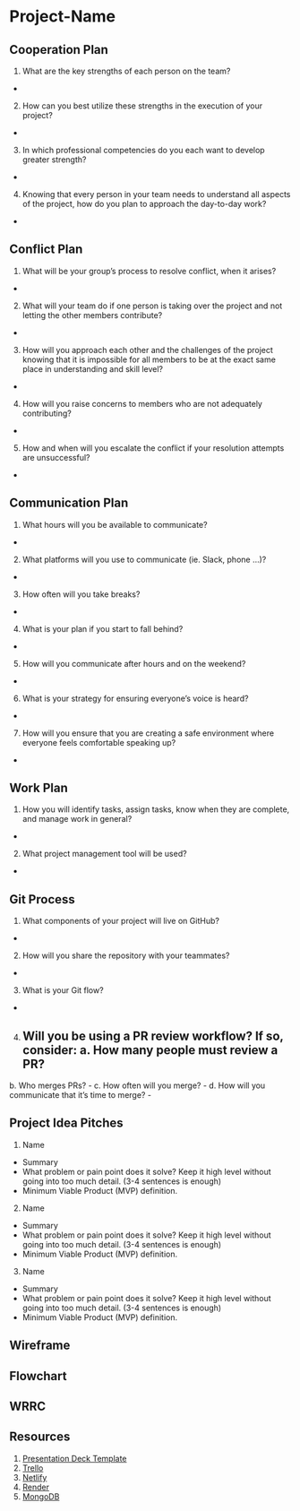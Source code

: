 # Project-Name 

## Cooperation Plan
1. What are the key strengths of each person on the team?
  - 
2. How can you best utilize these strengths in the execution of your project?
  - 
3. In which professional competencies do you each want to develop greater strength?
  -
4. Knowing that every person in your team needs to understand all aspects of the project, how do you plan to approach the day-to-day work?
  - 
  
## Conflict Plan
1. What will be your group’s process to resolve conflict, when it arises?
  - 
2. What will your team do if one person is taking over the project and not letting the other members contribute?
  - 
3. How will you approach each other and the challenges of the project knowing that it is impossible for all members to be at the exact same place in understanding and skill level?
  - 
4. How will you raise concerns to members who are not adequately contributing?
  - 
5. How and when will you escalate the conflict if your resolution attempts are unsuccessful?
  - 
  
## Communication Plan
1. What hours will you be available to communicate?
  - 
2. What platforms will you use to communicate (ie. Slack, phone …)?
  - 
3. How often will you take breaks?
  - 
4. What is your plan if you start to fall behind?
  - 
5. How will you communicate after hours and on the weekend?
  - 
6. What is your strategy for ensuring everyone’s voice is heard?
  - 
7. How will you ensure that you are creating a safe environment where everyone feels comfortable speaking up?
  - 
  
## Work Plan
1. How you will identify tasks, assign tasks, know when they are complete, and manage work in general?
  - 
2. What project management tool will be used?
  - 
  
## Git Process 
1. What components of your project will live on GitHub?
  - 
2. How will you share the repository with your teammates?
  - 
3. What is your Git flow?
  - 
4. Will you be using a PR review workflow? If so, consider:
  a. How many people must review a PR?
    - 
  b. Who merges PRs?
    - 
  c. How often will you merge?
    - 
  d. How will you communicate that it’s time to merge?
    - 
  
## Project Idea Pitches
1. Name
  - Summary
  - What problem or pain point does it solve? Keep it high level without going into too much detail. (3-4 sentences is enough)
  - Minimum Viable Product (MVP) definition.
  
2. Name
  - Summary
  - What problem or pain point does it solve? Keep it high level without going into too much detail. (3-4 sentences is enough)
  - Minimum Viable Product (MVP) definition.
  
3. Name
  - Summary
  - What problem or pain point does it solve? Keep it high level without going into too much detail. (3-4 sentences is enough)
  - Minimum Viable Product (MVP) definition.

## Wireframe


## Flowchart


## WRRC


## Resources
1. [Presentation Deck Template](https://docs.google.com/presentation/d/1NeXKKEpjK2DDme8EwlZBsJndUqIgGYzWrY6FAYtNTf0/edit#slide=id.g2accd1c413_3_31)
2. [Trello]()
3. [Netlify]()
4. [Render]()
5. [MongoDB]()
